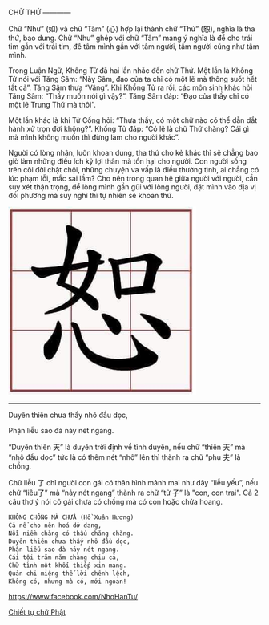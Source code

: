 CHỮ THỨ
————

Chữ “Như” (如) và chữ “Tâm” (心) hợp lại thành chữ “Thứ” (恕), nghĩa là tha thứ, bao dung. Chữ “Như” ghép với chữ “Tâm” mang ý nghĩa là để cho trái tim gần với trái tim, để tâm mình gần với tâm người, tâm người cũng như tâm mình.

Trong Luận Ngữ, Khổng Tử đã hai lần nhắc đến chữ Thứ.
Một lần là Khổng Tử nói với Tăng Sâm: “Này Sâm, đạo của ta chỉ có một lẽ mà thông suốt hết tất cả”. Tăng Sâm thưa “Vâng”. Khi Khổng Tử ra rồi, các môn sinh khác hỏi Tăng Sâm: “Thầy muốn nói gì vậy?”. Tăng Sâm đáp: “Đạo của thầy chỉ có một lẽ Trung Thứ mà thôi”.

Một lần khác là khi Tử Cống hỏi: “Thưa thầy, có một chữ nào có thể dẫn dắt hành xử trọn đời không?”. Khổng Tử đáp: “Có lẽ là chữ Thứ chăng? Cái gì mà mình không muốn thì đừng làm cho người khác”.

Người có lòng nhân, luôn khoan dung, tha thứ cho kẻ khác thì sẽ chẳng bao giờ làm những điều ích kỷ lợi thân mà tổn hại cho người. Con người sống trên cõi đời chật chội, những chuyện va vấp là điều thường tình, ai chẳng có lúc phạm lỗi, mắc sai lầm? Cho nên trong quan hệ giữa người với người, cần suy xét thận trọng, để lòng mình gần gũi với lòng người, đặt mình vào địa vị đối phương mà suy nghĩ thì tự nhiên sẽ khoan thứ.

![img.png](images/恕.png)

---

Duyên thiên chưa thấy nhô đầu dọc,

Phận liễu sao đà nảy nét ngang.

“Duyên thiên 天” là duyên trời định về tình duyên, nếu chữ “thiên 天” mà “nhô đầu dọc” tức là có thêm nét “nhô” lên thì thành ra chữ “phu 夫” là chồng.

Chữ liễu 了 chỉ người con gái có thân hình mảnh mai như dây “liễu yếu”, nếu chữ “liễu了” mà “nảy nét ngang” thành ra chữ “tử 子” là "con, con trai". Cả 2 câu thơ ý nói cô gái chưa có chồng mà có con hoặc chửa hoang.
```
KHÔNG CHỒNG MÀ CHỬA (Hồ Xuân Hương)
Cả nể cho nên hoá dở dang,
Nỗi niềm chàng có thấu chăng chàng.
Duyên thiên chưa thấy nhô đầu dọc,
Phận liễu sao đà nảy nét ngang.
Cái tội trăm năm chàng chịu cả,
Chữ tình một khối thiếp xin mang.
Quản chi miệng thế lời chênh lệch,
Không có, nhưng mà có, mới ngoan!
```
https://www.facebook.com/NhoHanTu/

[Chiết tự chữ Phật](https://www.facebook.com/NhoHanTu/posts/1357736594429541)
